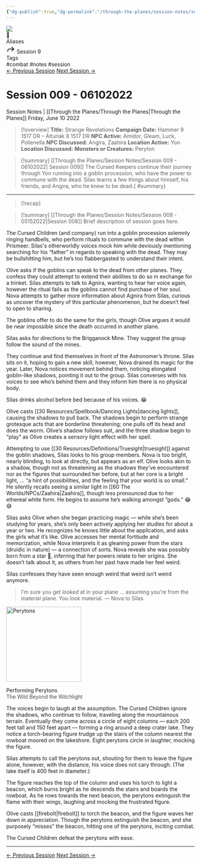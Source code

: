 ```yaml
---
{"dg-publish":true,"dg-permalink":"/through-the-planes/session-notes/session-9","permalink":"/through-the-planes/session-notes/session-9/","title":"Strange Revelations","tags":["combat, lazyDM, lore, notes, prep, session"]}
---
```


<div class="wiki-header">
	<div class="banner-wrapper">
		<div class="banner">
			<img class="banner-image full-width" src="https://assets.dicebreaker.com/planebreaker-rpg-artwork.png/BROK/resize/1200x1200%3E/format/jpg/quality/70/planebreaker-rpg-artwork.png" style="object-position: 50% 50%">
		</div>
		<div class="banner-icon">
			<div class="icon-box">📝</div>
		</div>
	</div>
	<div class="frontmatter-container">
		<div class="frontmatter-section mod-aliases">
			<span class="frontmatter-section-label">Aliases</span>
			<div class="frontmatter-section-data frontmatter-section-aliases">
				<span class="frontmatter-alias">
					<span class="frontmatter-alias-icon"> <svg xmlns="http://www.w3.org/2000svg" width="24" height="24" viewBox="0 0 24 24" fill="none" stroke="currentColor" stroke-width="2" stroke-linecap="round" stroke-linejoin="round" class="svg-icon lucide-forward"><polyline points="15 17 20 12 15 7"></polyline><path d="M4 18v-2a4 4 0 0 1 4-4h12"></path></svg></span>
					Session 9</span>
			</div>
		</div>
		<div class="frontmatter-section mod-tags">
			<span class="frontmatter-section-label">Tags</span>
			<div class="frontmatter-section-data frontmatter-section-tags">
				<a class="tag"onclick="toggleTagSearch(this)">#combat</a>
				<a class="tag" onclick="toggleTagSearch(this)">#notes</a>
				<a class="tag" onclick="toggleTagSearch(this)">#session</a>
			</div>
		</div>
	</div>
</div>


<div class="session-navbar"><a class="internal-link" href="/through-the-planes/session-notes/session-8">← Previous Session</a> <a class="internal-link" href="/through-the-planes/session-notes/session-10">Next Session →</a></div>

# Session 009 - 06102022
<span class="source">Session Notes |</span> [[Through the Planes/Through the Planes\|Through the Planes]]
Friday, June 10 2022

>[!overview]
>**Title:** Strange Revelations
>**Campaign Date:**  Hammer 9 1517 DR – Alturiak 8 1517 DR
>**NPC Active:** Amidor, Gleam, Luck, Pollenella
>**NPC Discussed:** Angira, Zaahira
>**Location Active:** Yon
>**Location Discussed:**
>**Monsters or Creatures:** Peryton


>[!summary] [[Through the Planes/Session Notes/Session 009 - 06102022\| Session 009]]
>The Cursed Keepers continue their journey through Yon running into a goblin procession, who have the power to commune with the dead. Silas learns a few things about himself, his friends, and Angira, who he knew to be dead.{ #summary}


---


>[!recap]
>
<div class="transclusion internal-embed is-loaded"><div class="markdown-embed">



>[!summary] [[Through the Planes/Session Notes/Session 008 - 05152022\|Session 008]]
>Brief description of session goes here.
>

</div></div>


The Cursed Children (and company) run into a goblin procession solemnly ringing handbells, who perform rituals to commune with the dead within Prismeer.  Silas's otherworldly voices mock him while deviously mentioning searching for his “father”  in regards to speaking with the dead. They may be bullshitting him, but he’s too flabbergasted to understand their intent.

Olive asks if the goblins can speak to the dead from other planes. They confess they could attempt to extend their abilities to do so in exchange for a trinket. Silas attempts to talk to Agnira, wanting to hear her voice again, however the ritual fails as the goblins cannot find purchase of her soul.  Nova attempts to gather more information about Agnira from Silas, curious as uncover the mystery of this particular phenomenon, but he doesn’t feel to open to sharing.

The goblins offer to do the same for the girls, though Olive argues it would be near impossible since the death occurred in another plane.

Silas asks for directions to the Brigganock Mine. They suggest the group follow the sound of the mines.

They continue and find themselves in front of the Astronomer’s throne. Silas sits on it, hoping to gain a new skill, however, Nova drained its magic for the year. Later, Nova notices movement behind them, noticing elongated goblin-like shadows, pointing it out to the group. Silas converses with his voices to see who’s behind them and they inform him there is no physical body.

<span class="sticky">Silas drinks alcohol before bed because of his voices. 😂</span>

Olive casts [[30 Resources/Spellbook/Dancing Lights\|dancing lights]], causing the shadows to pull back. The shadows begin to perform strange grotesque acts that are borderline threatening; one pulls off its head and does the worm. Olive’s shadow follows suit, and the three shadow begin to “play” as Olive creates a sensory light effect with her spell.

Attempting to use [[30 Resources/Definitions/Truesight\|truesight]] against the goblin shadows, Silas looks to his group members. Nova is too bright, nearly blinding, to look at directly, but appears as an elf. Olive looks akin to a shadow, though not as threatening as the shadows they’ve encountered nor as the figures that surrounded her before, but at her core is a bright light,  ... “a hint of possibilities, and the feeling that your world is so small.” He silently recalls seeing a similar light in [[60 The Worlds/NPCs/Zaahira\|Zaahira]], though less pronounced due to her ethereal white form. He begins to assume he’s walking amongst “gods.” 😂😅

Silas asks Olive when she began practicing magic — while she’s been studying for years, she’s only been actively applying her studies for about a year or two. He recognizes he knows little about the application, and asks the girls what it’s like. Olive accesses her mental fortitude and memorization, while Nova interprets it as gleaning power from the stars (druidic in nature) — a connection of sorts. Nova reveals she was possibly born from a star 🌠, inferring that her powers relate to her origins. She doesn’t talk about it, as others from her past have made her feel weird.

Silas confesses they have seen enough weird that weird isn’t weird anymore.

>I’m sure you get *looked* at in your plane ... assuming you’re from the material plane. You *look* material.
>— Nova to Silas

<div class="floaterL">
	<img alt="Perytons" height="200" src="https://media.dndbeyond.com/compendium-images/twbtw/JtUXxjur9QWtb7E3/04-005.greyhawk-mummers.png">
	<p class="caption">Performing Perytons<br><span style="font-weight:300">The Wild Beyond the Witchlight</span></p>
</div>

The voices begin to laugh at the assumption. The Cursed Children ignore the shadows, who continue to follow, traveling along the mountainous terrain. Eventually they come across a circle of eight columns — each 200 feet tall and 150 feet apart — forming a ring around a deep crater lake. They notice a torch-bearing figure trudge up the stairs of the column nearest the rowboat moored on the lakeshore. Eight perytons circle in laughter, mocking the figure.

Silas attempts to call the perytons out, shouting for them to leave the figure alone, however, with the distance, his voice does not cary through. (The lake itself is 400 feet in diameter.)

The figure reaches the top of the column and uses his torch to light a beacon, which burns bright as he descends the stairs and boards the rowboat. As he rows towards the next beacon, the perytons extinguish the flame with their wings, laughing and mocking the frustrated figure.

Olive casts [[firebolt\|firebolt]] to torch the beacon, and the figure waves her down in appreciation. Though the perytons extinguish the beacon, and she purposely “misses” the beacon, hitting one of the perytons, inciting combat.

The Cursed Children defeat the perytons with ease.



---
<div class="session-navbar"><a class="internal-link" href="/through-the-planes/session-notes/session-8">← Previous Session</a> <a class="internal-link" href="/through-the-planes/session-notes/session-10">Next Session →</a></div>

<div id="disqus_thread"></div>